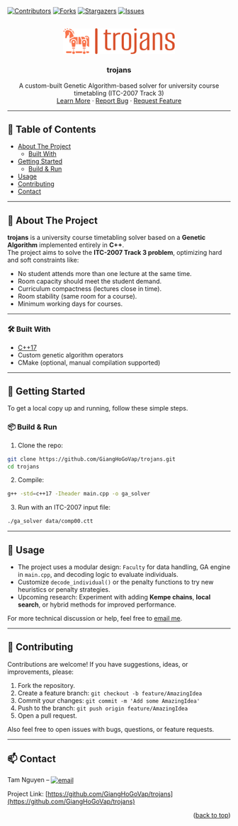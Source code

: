 <a name="readme-top"></a>

<!-- PROJECT SHIELDS -->

[![Contributors][contributors-shield]][contributors-url]
[![Forks][forks-shield]][forks-url]
[![Stargazers][stars-shield]][stars-url]
[![Issues][issues-shield]][issues-url]

<!-- PROJECT LOGO -->
<br />
<div align="center">
  <a href="https://github.com/GiangHoGoVap/trojans">
    <img src="assets/logo-no-background.png" alt="Logo" style='height: 50%; width: 50%; object-fit: contain'>
  </a>

<h3 align="center" class="js-nav-logo">trojans</h3>
  <p align="center">
    A custom-built Genetic Algorithm-based solver for university course timetabling (ITC-2007 Track 3)
    <br />
    <a href="#about-the-project">Learn More</a>
    ·
    <a href="https://github.com/GiangHoGoVap/trojans/issues">Report Bug</a>
    ·
    <a href="https://github.com/GiangHoGoVap/trojans/pulls">Request Feature</a>
  </p>
</div>

---

## 📘 Table of Contents

-   [About The Project](#about-the-project)
    -   [Built With](#built-with)
-   [Getting Started](#getting-started)
    -   [Build & Run](#build--run)
-   [Usage](#usage)
-   [Contributing](#contributing)
-   [Contact](#contact)

---

## 📌 About The Project

**trojans** is a university course timetabling solver based on a **Genetic Algorithm** implemented entirely in **C++**.  
The project aims to solve the **ITC-2007 Track 3 problem**, optimizing hard and soft constraints like:

-   No student attends more than one lecture at the same time.
-   Room capacity should meet the student demand.
-   Curriculum compactness (lectures close in time).
-   Room stability (same room for a course).
-   Minimum working days for courses.

---

### 🛠️ Built With

-   [C++17](https://en.cppreference.com/w/cpp/17)
-   Custom genetic algorithm operators
-   CMake (optional, manual compilation supported)

---

## 🚀 Getting Started

To get a local copy up and running, follow these simple steps.

### 📦 Build & Run

1. Clone the repo:

```bash
git clone https://github.com/GiangHoGoVap/trojans.git
cd trojans
```

2. Compile:

```bash
g++ -std=c++17 -Iheader main.cpp -o ga_solver
```

3. Run with an ITC-2007 input file:

```bash
./ga_solver data/comp00.ctt
```

---

## 🧪 Usage

-   The project uses a modular design: `Faculty` for data handling, GA engine in `main.cpp`, and decoding logic to evaluate individuals.
-   Customize `decode_individual()` or the penalty functions to try new heuristics or penalty strategies.
-   Upcoming research: Experiment with adding **Kempe chains**, **local search**, or hybrid methods for improved performance.

For more technical discussion or help, feel free to [email me](mailto:minhtam27022001@gmail.com).

---

## 🤝 Contributing

Contributions are welcome! If you have suggestions, ideas, or improvements, please:

1. Fork the repository.
2. Create a feature branch: `git checkout -b feature/AmazingIdea`
3. Commit your changes: `git commit -m 'Add some AmazingIdea'`
4. Push to the branch: `git push origin feature/AmazingIdea`
5. Open a pull request.

Also feel free to open issues with bugs, questions, or feature requests.

---

## 📫 Contact

Tam Nguyen – <a href="mailto:minhtam27022001@gmail.com?"><img align="center" src="https://www.vectorlogo.zone/logos/gmail/gmail-icon.svg" alt="email" height="30" width="40"/></a>

Project Link: [https://github.com/GiangHoGoVap/trojans](https://github.com/GiangHoGoVap/trojans)

<p align="right">(<a href="#top">back to top</a>)</p>

<!-- MARKDOWN LINKS & IMAGES -->

[contributors-shield]: https://img.shields.io/github/contributors/GiangHoGoVap/trojans.svg?style=for-the-badge
[contributors-url]: https://github.com/GiangHoGoVap/trojans/graphs/contributors
[forks-shield]: https://img.shields.io/github/forks/GiangHoGoVap/trojans.svg?style=for-the-badge
[forks-url]: https://github.com/GiangHoGoVap/trojans/network/members
[stars-shield]: https://img.shields.io/github/stars/GiangHoGoVap/trojans.svg?style=for-the-badge
[stars-url]: https://github.com/GiangHoGoVap/trojans/stargazers
[issues-shield]: https://img.shields.io/github/issues/GiangHoGoVap/trojans.svg?style=for-the-badge
[issues-url]: https://github.com/GiangHoGoVap/trojans/issues
